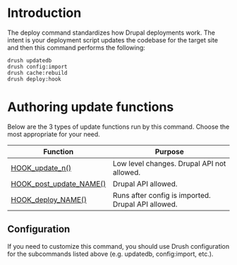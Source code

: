# Introduction

The deploy command standardizes how Drupal deployments work. The intent is your 
deployment script updates the codebase for the target site and then this command 
performs the following:

```
drush updatedb
drush config:import
drush cache:rebuild
drush deploy:hook
```

# Authoring update functions
Below are the 3 types of update functions run by this command. Choose the most appropriate for your need. 

| Function | Purpose |
| --- | --- |
| [HOOK_update_n()](https://api.drupal.org/api/drupal/core!lib!Drupal!Core!Extension!module.api.php/function/hook_update_N) | Low level changes. Drupal API not allowed. |
| [HOOK_post_update_NAME()](https://api.drupal.org/api/drupal/core!lib!Drupal!Core!Extension!module.api.php/function/hook_post_update_NAME) | Drupal API allowed. |
| [HOOK_deploy_NAME()](https://github.com/drush-ops/drush/blob/master/tests/functional/resources/modules/d8/woot/woot.deploy.php) | Runs after config is imported. Drupal API allowed. | 

## Configuration

If you need to customize this command, you should use Drush configuration for the 
subcommands listed above (e.g. updatedb, config:import, etc.).